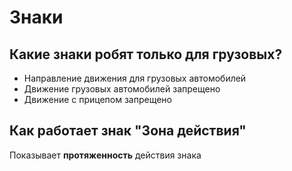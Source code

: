 # Знаки

## Какие знаки робят только для грузовых?

- Направление движения для грузовых автомобилей
- Движение грузовых автомобилей запрещено
- Движение с прицепом запрещено

## Как работает знак "Зона действия"

Показывает **протяженность** действия знака
